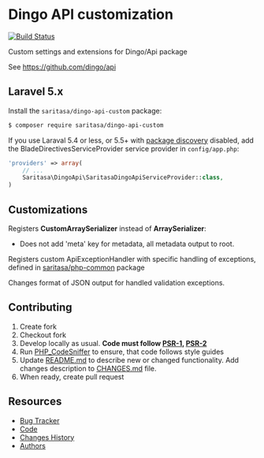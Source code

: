 # Dingo API customization

[![Build Status](https://travis-ci.org/Saritasa/php-dingo-api-custom.svg?branch=master)](https://travis-ci.org/Saritasa/php-dingo-api-custom)

Custom settings and extensions for Dingo/Api package

See https://github.com/dingo/api


## Laravel 5.x

Install the ```saritasa/dingo-api-custom``` package:

```bash
$ composer require saritasa/dingo-api-custom
```

If you use Laraval 5.4 or less,
or 5.5+ with [package discovery](https://laravel.com/docs/5.5/packages#package-discovery) disabled,
add the BladeDirectivesServiceProvider service provider in ``config/app.php``:

```php
'providers' => array(
    // ...
    Saritasa\DingoApi\SaritasaDingoApiServiceProvider::class,
)
```

## Customizations

Registers **CustomArraySerializer** instead of **ArraySerializer**:

* Does not add 'meta' key for metadata, all metadata output to root.

Registers custom ApiExceptionHandler with specific handling of
exceptions, defined in [saritasa/php-common](https://github.com/Saritasa/php-common) package

Changes format of JSON output for handled validation exceptions.


## Contributing

1. Create fork
2. Checkout fork
3. Develop locally as usual. **Code must follow [PSR-1](http://www.php-fig.org/psr/psr-1/), [PSR-2](http://www.php-fig.org/psr/psr-2/)**
4. Run [PHP_CodeSniffer](https://github.com/squizlabs/PHP_CodeSniffer) to ensure, that code follows style guides
5. Update [README.md](README.md) to describe new or changed functionality. Add changes description to [CHANGES.md](CHANGES.md) file.
6. When ready, create pull request

## Resources

* [Bug Tracker](http://github.com/saritasa/php-dingo-api-custom/issues)
* [Code](http://github.com/saritasa/php-dingo-api-custom)
* [Changes History](CHANGES.md)
* [Authors](http://github.com/saritasa/php-dingo-api-custom/contributors)
